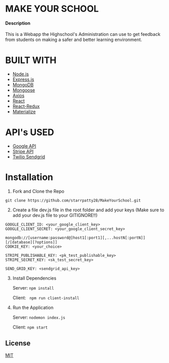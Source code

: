 # MAKE YOUR SCHOOL

#### Description

This is a Webapp the Highschool's  Administration can use to get feedback from students on making a safer and better learning environment.

# BUILT WITH

* [Node.js](https://nodejs.org/en/)
* [Express.js](https://expressjs.com/)
* [MongoDB](https://www.mongodb.com)
* [Mongoose](https://mongoosejs.com/) 
* [Axios](https://www.npmjs.com/package/axios)
* [React](https://reactjs.org/)
* [React-Redux](https://react-redux.js.org/)   
* [Materialize](https://materializecss.com/) 

# API's USED

* [Google API](https://developers.google.com/)
* [Stripe API](https://stripe.com/docs/api)
* [Twilio Sendgrid](https://www.twilio.com/sendgrid)

# Installation

1. Fork and Clone the Repo 
```
git clone https://github.com/starrpatty28/MakeYourSchool.git
```

2. Create a file dev.js file in the root folder and add your keys (Make sure to add your dev.js file to your GITIGNORE!!)
```
GOOGLE_CLIENT_ID: <your_google_client_key>
GOOGLE_CLIENT_SECRET: <your_google_client_secret_key>

mongodb://[username:password@]host1[:port1][,...hostN[:portN]][/[database][?options]]
COOKIE_KEY: <your_choice>

STRIPE_PUBLISHABLE_KEY: <pk_test_publishable_key>
STRIPE_SECRET_KEY: <sk_test_secret_key>

SEND_GRID_KEY: <sendgrid_api_key>

```
3. Install Dependencies <br>

   Server:  ``` npm install ``` <br>
 
   Client:  ``` npm run client-install```
 
4. Run the Application
 
   Server: ``` nodemon index.js ``` <br>
 
   Client: ``` npm start ```


## License
[MIT](https://choosealicense.com/licenses/mit/)
